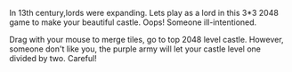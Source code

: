 In 13th century,lords were expanding. Lets play as a lord in this 3*3 2048 game to make your beautiful castle. Oops! Someone ill-intentioned.

Drag with your mouse to merge tiles, go to top 2048 level castle. However, someone don't like you, the purple army will let your castle level one divided by two. Careful!